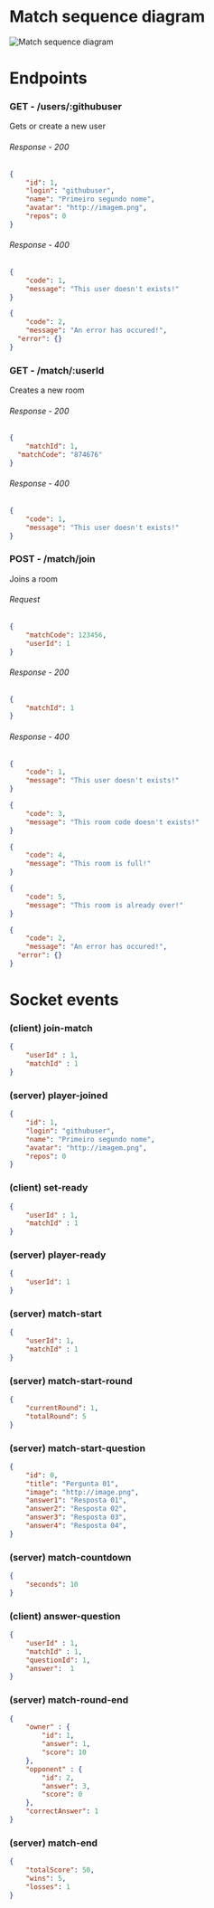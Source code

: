 # Match sequence diagram
![Match sequence diagram](https://raw.githubusercontent.com/erickcouto/devquiz/master/backend/SequenceDiagram.png)

# Endpoints
### GET - /users/:githubuser
Gets or create a new user
###### Response - 200
```json
{
	"id": 1,
	"login": "githubuser",
	"name": "Primeiro segundo nome",
	"avatar": "http://imagem.png",
	"repos": 0
}
```
###### Response - 400
```json
{
	"code": 1,
	"message": "This user doesn't exists!"
}
```
```json
{
	"code": 2,
	"message": "An error has occured!",
  "error": {}
}
```

### GET - /match/:userId
Creates a new room
###### Response - 200
```json
{
	"matchId": 1,
  "matchCode": "874676"
}
```

###### Response - 400
```json
{
	"code": 1,
	"message": "This user doesn't exists!"
}
```

### POST - /match/join
Joins a room
###### Request
```json
{
	"matchCode": 123456,
	"userId": 1
}
```
###### Response - 200
```json
{
	"matchId": 1
}
```

###### Response - 400
```json
{
	"code": 1,
	"message": "This user doesn't exists!"
}
```
```json
{
	"code": 3,
	"message": "This room code doesn't exists!"
}
```
```json
{
	"code": 4,
	"message": "This room is full!"
}
```

```json
{
	"code": 5,
	"message": "This room is already over!"
}
```
```json
{
	"code": 2,
	"message": "An error has occured!",
  "error": {}
}
```

# Socket events

### (client) join-match
```json
{
	"userId" : 1,
	"matchId" : 1
}
```

### (server) player-joined
```json
{
	"id": 1,
	"login": "githubuser",
	"name": "Primeiro segundo nome",
	"avatar": "http://imagem.png",
	"repos": 0
}
```

### (client) set-ready
```json
{
	"userId" : 1,
	"matchId" : 1
}
```

### (server) player-ready
```json
{
	"userId": 1
}
```

### (server) match-start
```json
{
	"userId": 1,
	"matchId" : 1
}
```

### (server) match-start-round
```json
{
	"currentRound": 1,
	"totalRound": 5
}
```

### (server) match-start-question
```json
{
	"id": 0,
	"title": "Pergunta 01",
	"image": "http://image.png",
	"answer1": "Resposta 01",
	"answer2": "Resposta 02",
	"answer3": "Resposta 03",
	"answer4": "Resposta 04",
}
```

### (server) match-countdown
```json
{
	"seconds": 10
}
```

### (client) answer-question
```json
{
	"userId" : 1,
	"matchId" : 1,
	"questionId": 1,
	"answer":  1
}
```

### (server) match-round-end
```json
{
	"owner" : {
		"id": 1,
		"answer": 1,
		"score": 10
	},
	"opponent" : {
		"id": 2,
		"answer": 3,
		"score": 0
	},
	"correctAnswer": 1
}
```

### (server) match-end
```json
{
	"totalScore": 50,
	"wins": 5,
	"losses": 1
}
```
